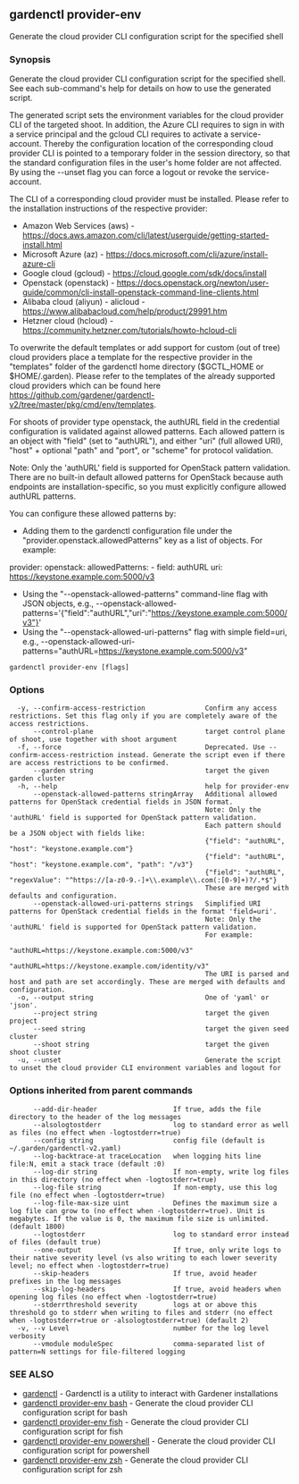 ## gardenctl provider-env

Generate the cloud provider CLI configuration script for the specified shell

### Synopsis

Generate the cloud provider CLI configuration script for the specified shell.
See each sub-command's help for details on how to use the generated script.

The generated script sets the environment variables for the cloud provider CLI of the targeted shoot.
In addition, the Azure CLI requires to sign in with a service principal and the gcloud CLI requires to activate a service-account.
Thereby the configuration location of the corresponding cloud provider CLI is pointed to a temporary folder in the
session directory, so that the standard configuration files in the user's home folder are not affected.
By using the --unset flag you can force a logout or revoke the service-account.

The CLI of a corresponding cloud provider must be installed.
Please refer to the installation instructions of the respective provider:
* Amazon Web Services (aws) - https://docs.aws.amazon.com/cli/latest/userguide/getting-started-install.html
* Microsoft Azure (az) - https://docs.microsoft.com/cli/azure/install-azure-cli
* Google cloud (gcloud) - https://cloud.google.com/sdk/docs/install
* Openstack (openstack) - https://docs.openstack.org/newton/user-guide/common/cli-install-openstack-command-line-clients.html
* Alibaba cloud (aliyun) - alicloud - https://www.alibabacloud.com/help/product/29991.htm
* Hetzner cloud (hcloud) - https://community.hetzner.com/tutorials/howto-hcloud-cli

To overwrite the default templates or add support for custom (out of tree) cloud providers place a template
for the respective provider in the "templates" folder of the gardenctl home directory ($GCTL_HOME or $HOME/.garden).
Please refer to the templates of the already supported cloud providers which can be found
here https://github.com/gardener/gardenctl-v2/tree/master/pkg/cmd/env/templates.

For shoots of provider type openstack, the authURL field in the credential configuration is validated against allowed patterns. Each allowed pattern is an object with "field" (set to "authURL"), and either "uri" (full allowed URI), "host" + optional "path" and "port", or "scheme" for protocol validation.

Note: Only the 'authURL' field is supported for OpenStack pattern validation. There are no built-in default allowed patterns for OpenStack because auth endpoints are installation-specific, so you must explicitly configure allowed authURL patterns.

You can configure these allowed patterns by:
- Adding them to the gardenctl configuration file under the "provider.openstack.allowedPatterns" key as a list of objects. For example:

provider:
  openstack:
    allowedPatterns:
    - field: authURL
      uri: https://keystone.example.com:5000/v3

- Using the "--openstack-allowed-patterns" command-line flag with JSON objects, e.g., --openstack-allowed-patterns='{"field":"authURL","uri":"https://keystone.example.com:5000/v3"}'
- Using the "--openstack-allowed-uri-patterns" flag with simple field=uri, e.g., --openstack-allowed-uri-patterns="authURL=https://keystone.example.com:5000/v3"


```
gardenctl provider-env [flags]
```

### Options

```
  -y, --confirm-access-restriction               Confirm any access restrictions. Set this flag only if you are completely aware of the access restrictions.
      --control-plane                            target control plane of shoot, use together with shoot argument
  -f, --force                                    Deprecated. Use --confirm-access-restriction instead. Generate the script even if there are access restrictions to be confirmed.
      --garden string                            target the given garden cluster
  -h, --help                                     help for provider-env
      --openstack-allowed-patterns stringArray   Additional allowed patterns for OpenStack credential fields in JSON format.
                                                 Note: Only the 'authURL' field is supported for OpenStack pattern validation.
                                                 Each pattern should be a JSON object with fields like:
                                                 {"field": "authURL", "host": "keystone.example.com"}
                                                 {"field": "authURL", "host": "keystone.example.com", "path": "/v3"}
                                                 {"field": "authURL", "regexValue": "^https://[a-z0-9.-]+\\.example\\.com(:[0-9]+)?/.*$"}
                                                 These are merged with defaults and configuration.
      --openstack-allowed-uri-patterns strings   Simplified URI patterns for OpenStack credential fields in the format 'field=uri'.
                                                 Note: Only the 'authURL' field is supported for OpenStack pattern validation.
                                                 For example:
                                                 "authURL=https://keystone.example.com:5000/v3"
                                                 "authURL=https://keystone.example.com/identity/v3"
                                                 The URI is parsed and host and path are set accordingly. These are merged with defaults and configuration.
  -o, --output string                            One of 'yaml' or 'json'.
      --project string                           target the given project
      --seed string                              target the given seed cluster
      --shoot string                             target the given shoot cluster
  -u, --unset                                    Generate the script to unset the cloud provider CLI environment variables and logout for 
```

### Options inherited from parent commands

```
      --add-dir-header                   If true, adds the file directory to the header of the log messages
      --alsologtostderr                  log to standard error as well as files (no effect when -logtostderr=true)
      --config string                    config file (default is ~/.garden/gardenctl-v2.yaml)
      --log-backtrace-at traceLocation   when logging hits line file:N, emit a stack trace (default :0)
      --log-dir string                   If non-empty, write log files in this directory (no effect when -logtostderr=true)
      --log-file string                  If non-empty, use this log file (no effect when -logtostderr=true)
      --log-file-max-size uint           Defines the maximum size a log file can grow to (no effect when -logtostderr=true). Unit is megabytes. If the value is 0, the maximum file size is unlimited. (default 1800)
      --logtostderr                      log to standard error instead of files (default true)
      --one-output                       If true, only write logs to their native severity level (vs also writing to each lower severity level; no effect when -logtostderr=true)
      --skip-headers                     If true, avoid header prefixes in the log messages
      --skip-log-headers                 If true, avoid headers when opening log files (no effect when -logtostderr=true)
      --stderrthreshold severity         logs at or above this threshold go to stderr when writing to files and stderr (no effect when -logtostderr=true or -alsologtostderr=true) (default 2)
  -v, --v Level                          number for the log level verbosity
      --vmodule moduleSpec               comma-separated list of pattern=N settings for file-filtered logging
```

### SEE ALSO

* [gardenctl](gardenctl.md)	 - Gardenctl is a utility to interact with Gardener installations
* [gardenctl provider-env bash](gardenctl_provider-env_bash.md)	 - Generate the cloud provider CLI configuration script for bash
* [gardenctl provider-env fish](gardenctl_provider-env_fish.md)	 - Generate the cloud provider CLI configuration script for fish
* [gardenctl provider-env powershell](gardenctl_provider-env_powershell.md)	 - Generate the cloud provider CLI configuration script for powershell
* [gardenctl provider-env zsh](gardenctl_provider-env_zsh.md)	 - Generate the cloud provider CLI configuration script for zsh

